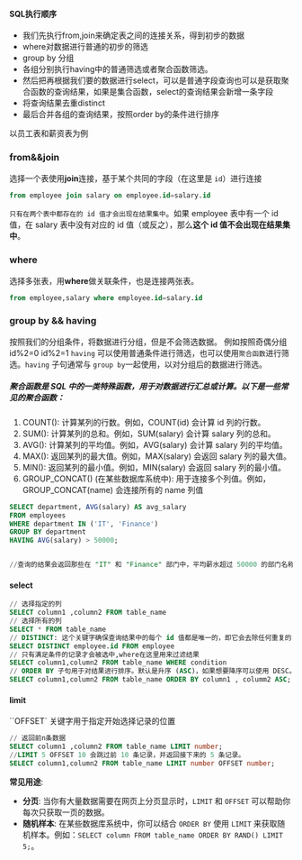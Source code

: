 #### SQL执行顺序

- 我们先执行from,join来确定表之间的连接关系，得到初步的数据
- where对数据进行普通的初步的筛选
- group by 分组
- 各组分别执行having中的普通筛选或者聚合函数筛选。
- 然后把再根据我们要的数据进行select，可以是普通字段查询也可以是获取聚合函数的查询结果，如果是集合函数，select的查询结果会新增一条字段
- 将查询结果去重distinct
- 最后合并各组的查询结果，按照order by的条件进行排序



以员工表和薪资表为例





### **from&&join**
选择一个表使用**join**连接，基于某个共同的字段（在这里是 `id`）进行连接

```sql
from employee join salary on employee.id=salary.id
```
`只有在两个表中都存在的 id 值才会出现在结果集中`。如果 employee 表中有一个 id 值，在 salary 表中没有对应的 id 值（或反之），那么**这个 id 值不会出现在结果集中**。

### **where**
选择多张表，用**where**做关联条件，也是连接两张表。
```sql
from employee,salary where employee.id=salary.id
```

###  group by && having
按照我们的分组条件，将数据进行分组，但是不会筛选数据。
例如按照奇偶分组
id%2=0
id%2=1
`having` 可以使用普通条件进行筛选，也可以使用`聚合函数`进行筛选。`having` 子句通常与 `group by`一起使用，以对分组后的数据进行筛选。

##### 聚合函数是 SQL 中的一类特殊函数，用于对数据进行汇总或计算。以下是一些常见的聚合函数：
1. COUNT(): 计算某列的行数。例如，COUNT(id) 会计算 id 列的行数。
2. SUM(): 计算某列的总和。例如，SUM(salary) 会计算 salary 列的总和。
3. AVG(): 计算某列的平均值。例如，AVG(salary) 会计算 salary 列的平均值。
4. MAX(): 返回某列的最大值。例如，MAX(salary) 会返回 salary 列的最大值。
5. MIN(): 返回某列的最小值。例如，MIN(salary) 会返回 salary 列的最小值。
6. GROUP_CONCAT() (在某些数据库系统中): 用于连接多个列值。例如，GROUP_CONCAT(name) 会连接所有的 name 列值

```SQL
SELECT department, AVG(salary) AS avg_salary
FROM employees
WHERE department IN ('IT', 'Finance')
GROUP BY department
HAVING AVG(salary) > 50000;


//查询的结果会返回那些在 "IT" 和 "Finance" 部门中，平均薪水超过 50000 的部门名称和它们的平均薪水。
```

#### select

```sql
// 选择指定的列
SELECT column1 ,column2 FROM table_name
// 选择所有的列
SELECT * FROM table_name
// DISTINCT: 这个关键字确保查询结果中的每个 id 值都是唯一的，即它会去除任何重复的 id 值。
SELECT DISTINCT employee.id FROM employee
// 只有满足条件的记录才会被选中,where在这里用来过滤结果
SELECT column1,column2 FROM table_name WHERE condition
// ORDER BY 子句用于对结果进行排序。默认是升序 (ASC)，如果想要降序可以使用 DESC。
SELECT column1,column2 FROM table_name ORDER BY column1 , columm2 ASC;
```

#### limit

``OFFSET` 关键字用于指定开始选择记录的位置

```sql
// 返回前n条数据
SELECT column1 ,column2 FROM table_name LIMIT number;
//LIMIT 5 OFFSET 10 会跳过前 10 条记录，并返回接下来的 5 条记录。
SELECT column1,column2 FROM table_name LIMIT number OFFSET number; 
```

**常见用途**:

- **分页**: 当你有大量数据需要在网页上分页显示时，`LIMIT` 和 `OFFSET` 可以帮助你每次只获取一页的数据。
- **随机样本**: 在某些数据库系统中，你可以结合 `ORDER BY` 使用 `LIMIT` 来获取随机样本。例如：`SELECT column FROM table_name ORDER BY RAND() LIMIT 5;`。

